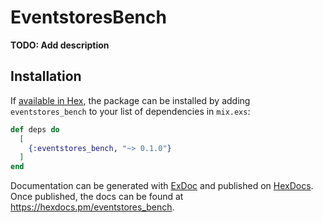 # EventstoresBench

**TODO: Add description**

## Installation

If [available in Hex](https://hex.pm/docs/publish), the package can be installed
by adding `eventstores_bench` to your list of dependencies in `mix.exs`:

```elixir
def deps do
  [
    {:eventstores_bench, "~> 0.1.0"}
  ]
end
```

Documentation can be generated with [ExDoc](https://github.com/elixir-lang/ex_doc)
and published on [HexDocs](https://hexdocs.pm). Once published, the docs can
be found at <https://hexdocs.pm/eventstores_bench>.

